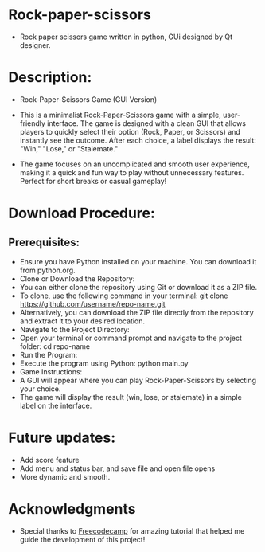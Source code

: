# Rock-paper-scissors
- Rock paper scissors game written in python, GUi designed by Qt designer.

# Description:
- Rock-Paper-Scissors Game (GUI Version)

- This is a minimalist Rock-Paper-Scissors game with a simple, user-friendly interface. The game is designed with a clean GUI that allows players to quickly select their option (Rock, Paper, or Scissors) and 
 instantly see the outcome. After each choice, a label displays the result: "Win," "Lose," or "Stalemate."

- The game focuses on an uncomplicated and smooth user experience, making it a quick and fun way to play without unnecessary features. Perfect for short breaks or casual gameplay!

# Download Procedure:
## Prerequisites:
- Ensure you have Python installed on your machine. You can download it from python.org.
- Clone or Download the Repository:
- You can either clone the repository using Git or download it as a ZIP file.
- To clone, use the following command in your terminal: git clone https://github.com/username/repo-name.git
- Alternatively, you can download the ZIP file directly from the repository and extract it to your desired location.
- Navigate to the Project Directory:
- Open your terminal or command prompt and navigate to the project folder: cd repo-name
- Run the Program:
- Execute the program using Python: python main.py
- Game Instructions:
- A GUI will appear where you can play Rock-Paper-Scissors by selecting your choice.
- The game will display the result (win, lose, or stalemate) in a simple label on the interface.

# Future updates:
- Add score feature
- Add menu and status bar, and save file and open file opens
- More dynamic and smooth.

# Acknowledgments
- Special thanks to [Freecodecamp](https://www.youtube.com/watch?v=8ext9G7xspg&t=443s) for amazing tutorial that helped me guide the development of this project!
